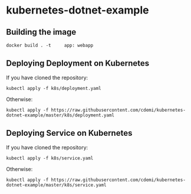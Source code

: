 # kubernetes-dotnet-example

## Building the image
```
docker build . -t     app: webapp
```

## Deploying Deployment on Kubernetes
If you have cloned the repository:
```
kubectl apply -f k8s/deployment.yaml
```

Otherwise:
```
kubectl apply -f https://raw.githubusercontent.com/cdemi/kubernetes-dotnet-example/master/k8s/deployment.yaml
```

## Deploying Service on Kubernetes
If you have cloned the repository:
```
kubectl apply -f k8s/service.yaml
```

Otherwise:
```
kubectl apply -f https://raw.githubusercontent.com/cdemi/kubernetes-dotnet-example/master/k8s/service.yaml
```